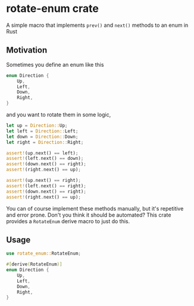 # rotate-enum crate

A simple macro that implements `prev()` and `next()` methods to an enum in Rust

## Motivation

Sometimes you define an enum like this

```rust
enum Direction {
    Up,
    Left,
    Down,
    Right,
}
```

and you want to rotate them in some logic,

```rust
let up = Direction::Up;
let left = Direction::Left;
let down = Direction::Down;
let right = Direction::Right;

assert!(up.next() == left);
assert!(left.next() == down);
assert!(down.next() == right);
assert!(right.next() == up);

assert!(up.next() == right);
assert!(left.next() == right);
assert!(down.next() == right);
assert!(right.next() == up);
```

You can of course implement these methods manually, but it's repetitive and error prone.
Don't you think it should be automated?
This crate provides a `RotateEnum` derive macro to just do this.


## Usage

```rust
use rotate_enum::RotateEnum;

#[derive(RotateEnum)]
enum Direction {
    Up,
    Left,
    Down,
    Right,
}
```
